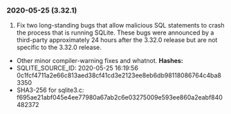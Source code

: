 ### 2020\-05\-25 (3\.32\.1\)

1. Fix two long\-standing bugs that allow malicious SQL statements
 to crash the process that is running SQLite. These bugs were announced
 by a third\-party approximately 24 hours after the 3\.32\.0 release but are
 not specific to the 3\.32\.0 release.
- Other minor compiler\-warning fixes and whatnot.
**Hashes:**
- SQLITE\_SOURCE\_ID: 2020\-05\-25 16:19:56 0c1fcf4711a2e66c813aed38cf41cd3e2123ee8eb6db98118086764c4ba83350
- SHA3\-256 for sqlite3\.c: f695ae21abf045e4ee77980a67ab2c6e03275009e593ee860a2eabf840482372




